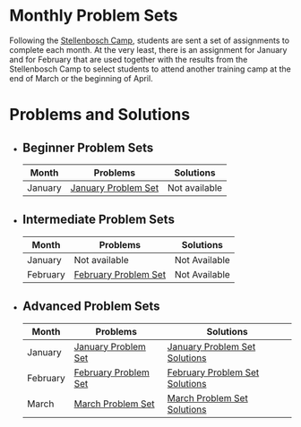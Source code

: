 # Monthly Problem Sets

Following the [Stellenbosch Camp](../stellenbosch), students are sent a set of assignments to complete each month. At the very least, there is an assignment for January and for February that are used together with the results from the Stellenbosch Camp to select students to attend another training camp at the end of March or the beginning of April.

# Problems and Solutions

* ## Beginner Problem Sets

  | Month | Problems | Solutions |
  | ----- | -------- | --------- |
  | January | [January Problem Set](./problems/pdfs/junior_january.pdf) | Not available |

* ## Intermediate Problem Sets

  | Month | Problems | Solutions |
  | ----- | -------- | --------- |
  | January | Not available | Not Available |
  | February | [February Problem Set](./problems/pdfs/intermediate_february.pdf) | Not Available |

* ## Advanced Problem Sets

  | Month | Problems | Solutions |
  | ----- | -------- | --------- |
  | January | [January Problem Set](./problems/pdfs/senior_january.pdf) | [January Problem Set Solutions](./solutions/pdfs/senior_january.pdf) |
  | February | [February Problem Set](./problems/pdfs/senior_february.pdf) | [February Problem Set Solutions](./solutions/pdfs/senior_february.pdf) |
  | March | [March Problem Set](./problems/pdfs/senior_march.pdf) | [March Problem Set Solutions](./solutions/pdfs/senior_march.pdf) |